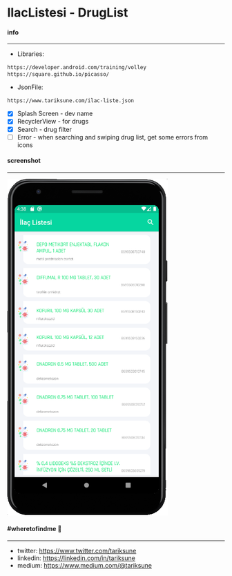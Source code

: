# IlacListesi - DrugList
#### info
________________
 - Libraries:
```
https://developer.android.com/training/volley
https://square.github.io/picasso/
```
 - JsonFile:
```
https://www.tariksune.com/ilac-liste.json
```
- [x] Splash Screen - dev name
- [x] RecyclerView - for drugs
- [x] Search - drug filter
- [ ] Error - when searching and swiping drug list, get some errors from icons

#### screenshot
________________
![](https://raw.githubusercontent.com/tariksune/IlacListesi-Android/master/screenshot.png)

#### #wheretofindme 📍
________________
- twitter: https://www.twitter.com/tariksune
- linkedin: https://linkedin.com/in/tariksune
- medium: https://www.medium.com/@tariksune

